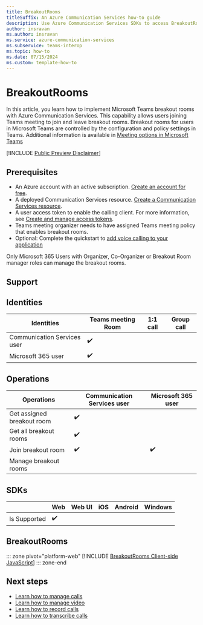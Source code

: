 ```yaml
---
title: BreakoutRooms
titleSuffix: An Azure Communication Services how-to guide
description: Use Azure Communication Services SDKs to access BreakoutRooms
author: insravan
ms.author: insravan
ms.service: azure-communication-services
ms.subservice: teams-interop
ms.topic: how-to 
ms.date: 07/15/2024
ms.custom: template-how-to
---
```


# BreakoutRooms
In this article, you learn how to implement Microsoft Teams breakout rooms with Azure Communication Services. This capability allows users joining Teams meeting to join and leave breakout rooms. Breakout rooms for users in Microsoft Teams are controlled by the configuration and policy settings in Teams. Additional information is available in [Meeting options in Microsoft Teams]([https://support.microsoft.com/office/meeting-options-in-microsoft-teams-53261366-dbd5-45f9-aae9-a70e6354f88e](https://support.microsoft.com/en-us/office/use-breakout-rooms-in-microsoft-teams-meetings-7de1f48a-da07-466c-a5ab-4ebace28e461))

[!INCLUDE [Public Preview Disclaimer](../../includes/public-preview-include-document.md)]

## Prerequisites

- An Azure account with an active subscription. [Create an account for free](https://azure.microsoft.com/free/?WT.mc_id=A261C142F). 
- A deployed Communication Services resource. [Create a Communication Services resource](../../quickstarts/create-communication-resource.md).
- A user access token to enable the calling client. For more information, see [Create and manage access tokens](../../quickstarts/identity/access-tokens.md).
- Teams meeting organizer needs to have assigned Teams meeting policy that enables breakout rooms.
- Optional: Complete the quickstart to [add voice calling to your application](../../quickstarts/voice-video-calling/getting-started-with-calling.md)

Only Microsoft 365 Users with Organizer, Co-Organizer or Breakout Room manager roles can manage the breakout rooms.

## Support

## Identities

|Identities| Teams meeting	Room | 1:1 call | Group call |
|----------------------------------------------|--------|--------|--------|
|Communication Services user	| ✔️	|   |   |		
|Microsoft 365 user	| ✔️	|  |  |		

## Operations
|Operations| Communication Services user | Microsoft 365 user |
|----------------------------------------------|--------|--------|
|Get assigned breakout room		| ✔️	|   |  		
|Get all breakout rooms	| ✔️	|   |   |
|Join breakout room | ✔️	| ✔️ |
|Manage breakout rooms| | |

## SDKs
|| Web | Web UI | iOS | Android | Windows |
|-------------|--------|--------|--------|----------|--------|
|Is Supported | ✔️|   |   | | |		

## BreakoutRooms
::: zone pivot="platform-web"
[!INCLUDE [BreakoutRooms Client-side JavaScript](./includes/breakoutRooms/breakoutRooms-web.md)]
::: zone-end

## Next steps
- [Learn how to manage calls](./manage-calls.md)
- [Learn how to manage video](./manage-video.md)
- [Learn how to record calls](./record-calls.md)
- [Learn how to transcribe calls](./call-transcription.md)
